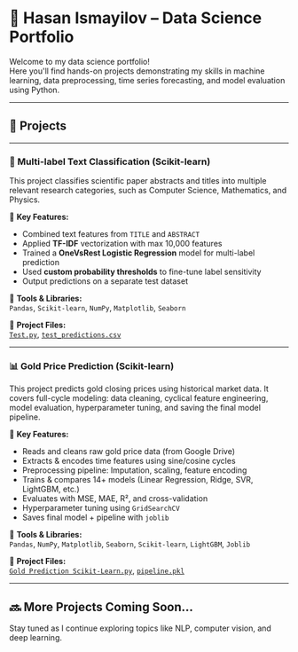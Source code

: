 # 🧠 Hasan Ismayilov – Data Science Portfolio

Welcome to my data science portfolio!  
Here you'll find hands-on projects demonstrating my skills in machine learning, data preprocessing, time series forecasting, and model evaluation using Python.

---

## 📂 Projects

---

### 📌 Multi-label Text Classification (Scikit-learn)

This project classifies scientific paper abstracts and titles into multiple relevant research categories, such as Computer Science, Mathematics, and Physics.

🧠 **Key Features:**
- Combined text features from `TITLE` and `ABSTRACT`
- Applied **TF-IDF** vectorization with max 10,000 features
- Trained a **OneVsRest Logistic Regression** model for multi-label prediction
- Used **custom probability thresholds** to fine-tune label sensitivity
- Output predictions on a separate test dataset

🔧 **Tools & Libraries:**  
`Pandas`, `Scikit-learn`, `NumPy`, `Matplotlib`, `Seaborn`

📁 **Project Files:**  
[`Test.py`](./Test.py), [`test_predictions.csv`](./test_predictions.csv)

---

### 📊 Gold Price Prediction (Scikit-learn)

This project predicts gold closing prices using historical market data. It covers full-cycle modeling: data cleaning, cyclical feature engineering, model evaluation, hyperparameter tuning, and saving the final model pipeline.

🧠 **Key Features:**
- Reads and cleans raw gold price data (from Google Drive)
- Extracts & encodes time features using sine/cosine cycles
- Preprocessing pipeline: Imputation, scaling, feature encoding
- Trains & compares 14+ models (Linear Regression, Ridge, SVR, LightGBM, etc.)
- Evaluates with MSE, MAE, R², and cross-validation
- Hyperparameter tuning using `GridSearchCV`
- Saves final model + pipeline with `joblib`

🔧 **Tools & Libraries:**  
`Pandas`, `NumPy`, `Matplotlib`, `Seaborn`, `Scikit-learn`, `LightGBM`, `Joblib`

📁 **Project Files:**  
[`Gold Prediction Scikit-Learn.py`](./Gold%20Prediction%20Scikit-Learn.py), [`pipeline.pkl`](./pipeline.pkl)

---

## 🔜 More Projects Coming Soon...
Stay tuned as I continue exploring topics like NLP, computer vision, and deep learning.
